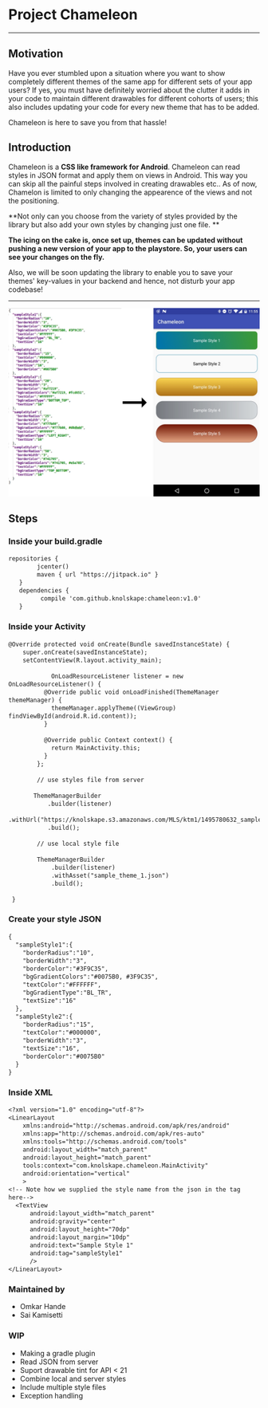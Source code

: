 # Project Chameleon

-----

## Motivation

Have you ever stumbled upon a situation where you want to show completely different themes of the same app for different sets of your app users?
If yes, you must have definitely worried about the clutter it adds in your code to maintain different drawables for different cohorts of users; this also includes updating your code for every new theme that has to be added.

Chameleon is here to save you from that hassle! 


## Introduction


Chameleon is a **CSS like framework for Android**. Chameleon can read styles in JSON format and apply them on views in Android. This way you can skip all the painful steps involved in creating drawables etc.. As of now, Chamelon is limited to only changing the appearence of the views and not the positioning. 

**Not only can you choose from the variety of styles provided by the library but also add your own styles by changing just one file. **

**The icing on the cake is, once set up, themes can be updated without pushing a new version of your app to the playstore. So, your users can see your changes on the fly.**

Also, we will be soon updating the library to enable you to save your themes' key-values in your backend and hence, not disturb your app codebase!  


-----
  


![CSS to Drawables](app/src/main/assets/chameleon.jpg)


## Steps

### Inside your build.gradle
```
repositories {
        jcenter()
        maven { url "https://jitpack.io" }
   }
   dependencies {
         compile 'com.github.knolskape:chameleon:v1.0'
   }
   ```

### Inside your Activity

```
@Override protected void onCreate(Bundle savedInstanceState) {
    super.onCreate(savedInstanceState);
    setContentView(R.layout.activity_main);
    
		    OnLoadResourceListener listener = new OnLoadResourceListener() {
          @Override public void onLoadFinished(ThemeManager themeManager) {
            themeManager.applyTheme((ViewGroup) findViewById(android.R.id.content));
          }
    
          @Override public Context context() {
            return MainActivity.this;
          }
        };
    
        // use styles file from server
        
       ThemeManagerBuilder
           .builder(listener)
           .withUrl("https://knolskape.s3.amazonaws.com/MLS/ktm1/1495780632_sample_theme_1.json")
           .build();
       					 
       	// use local style file
       			
        ThemeManagerBuilder
            .builder(listener)
            .withAsset("sample_theme_1.json")
            .build();
		
 }
```

### Create your style JSON

```
{
  "sampleStyle1":{
    "borderRadius":"10",
    "borderWidth":"3",
    "borderColor":"#3F9C35",
    "bgGradientColors":"#0075B0, #3F9C35",
    "textColor":"#FFFFFF",
    "bgGradientType":"BL_TR",
    "textSize":"16"
  },
  "sampleStyle2":{
    "borderRadius":"15",
    "textColor":"#000000",
    "borderWidth":"3",
    "textSize":"16",
    "borderColor":"#0075B0"
  }
}
```


### Inside XML
```
<?xml version="1.0" encoding="utf-8"?>
<LinearLayout
    xmlns:android="http://schemas.android.com/apk/res/android"
    xmlns:app="http://schemas.android.com/apk/res-auto"
    xmlns:tools="http://schemas.android.com/tools"
    android:layout_width="match_parent"
    android:layout_height="match_parent"
    tools:context="com.knolskape.chameleon.MainActivity"
    android:orientation="vertical"
    >
<!-- Note how we supplied the style name from the json in the tag here-->
  <TextView
      android:layout_width="match_parent"
      android:gravity="center"
      android:layout_height="70dp"
      android:layout_margin="10dp"
      android:text="Sample Style 1"
      android:tag="sampleStyle1"
      />
</LinearLayout>

```

### Maintained by
* Omkar Hande
* Sai Kamisetti

### WIP

* Making a gradle plugin
* Read JSON from server
* Suport drawable tint for API < 21
* Combine local and server styles
* Include multiple style files
* Exception handling
